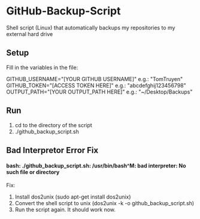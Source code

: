# GitHub-Backup-Script
Shell script (Linux) that automatically backups my repositories to my external hard drive

## Setup
Fill in the variables in the file:

GITHUB_USERNAME="[YOUR GITHUB USERNAME]" e.g.: "TomTruyen" <br/>
GITHUB_TOKEN="[ACCESS TOKEN HERE]" e.g.: "abcdefghij123456798" <br/>
OUTPUT_PATH="[YOUR OUTPUT_PATH HERE]" e.g.: "~/Desktop/Backups" <br/>

## Run
1) cd to the directory of the script <br/>
2) ./github_backup_script.sh <br/>

## Bad Interpretor Error Fix
#### bash: ./github_backup_script.sh: /usr/bin/bash^M: bad interpreter: No such file or directory
Fix: 
1) Install dos2unix (sudo apt-get install dos2unix)
2) Convert the shell script to unix (dos2unix -k -o github_backup_script.sh)
3) Run the script again. It should work now.
